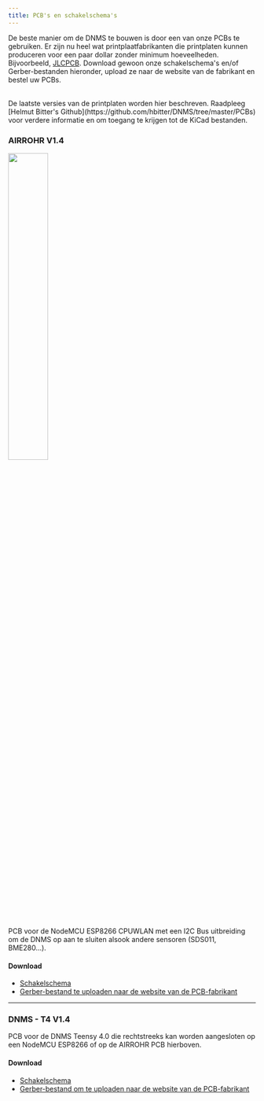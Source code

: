 ```yaml
---
title: PCB's en schakelschema's
---
```


De beste manier om de DNMS te bouwen is door een van onze PCBs te gebruiken.
Er zijn nu heel wat printplaatfabrikanten die printplaten kunnen produceren voor een paar dollar zonder minimum hoeveelheden. Bijvoorbeeld, [JLCPCB](https://jlcpcb.com/).
Download gewoon onze schakelschema's en/of Gerber-bestanden hieronder, upload ze naar de website van de fabrikant en bestel uw PCBs.

<br>
De laatste versies van de printplaten worden hier beschreven. Raadpleeg [Helmut Bitter's Github](https://github.com/hbitter/DNMS/tree/master/PCBs) voor verdere informatie en om toegang te krijgen tot de KiCad bestanden.

### AIRROHR V1.4
<img src="../docs/dnms/airrohr-PCB.jpg" style="display: block; width:40%;margin: 1em 0" loading="lazy"/>
PCB voor de NodeMCU ESP8266 CPUWLAN met een I2C Bus uitbreiding om de DNMS op aan te sluiten alsook andere sensoren (SDS011, BME280...).


#### Download
* [Schakelschema](..docsdnmsairrohr-PCB-circuit-diagram.pdf)
* [Gerber-bestand te uploaden naar de website van de PCB-fabrikant](../docs/dnms/airrohr-PCB-circuit-diagram-gerber.zip)

---

### DNMS - T4 V1.4
PCB voor de DNMS Teensy 4.0 die rechtstreeks kan worden aangesloten op een NodeMCU ESP8266 of op de AIRROHR PCB hierboven.


#### Download
* [Schakelschema](..docsdnmsdnms-noise-measuring-teensy-40-circuit-diagram.pdf)
* [Gerber-bestand om te uploaden naar de website van de PCB-fabrikant](..docsdnmsdnms-noise-measuring-teensy-40-circuit-gerber.zip)

